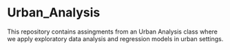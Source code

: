 # Urban_Analysis

This repository contains assingments from an Urban Analysis class where we apply exploratory data analysis and regression models in urban settings. 

